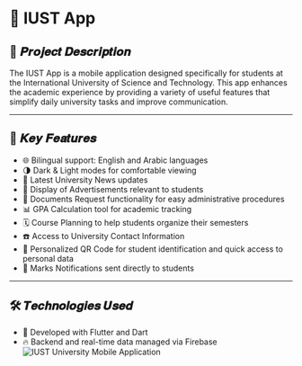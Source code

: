 # 📱 IUST App

## 📝 𝑷𝒓𝒐𝒋𝒆𝒄𝒕 𝑫𝒆𝒔𝒄𝒓𝒊𝒑𝒕𝒊𝒐𝒏
The IUST App is a mobile application designed specifically for students at the International University of Science and Technology. This app enhances the academic experience by providing a variety of useful features that simplify daily university tasks and improve communication.

---

## 🚀 𝑲𝒆𝒚 𝑭𝒆𝒂𝒕𝒖𝒓𝒆𝒔
- 🌐 Bilingual support: English and Arabic languages  
- 🌗 Dark & Light modes for comfortable viewing  
- 📰 Latest University News updates  
- 📢 Display of Advertisements relevant to students  
- 📄 Documents Request functionality for easy administrative procedures  
- 📊 GPA Calculation tool for academic tracking  
- 🗓️ Course Planning to help students organize their semesters  
- ☎️ Access to University Contact Information  
- 🔳 Personalized QR Code for student identification and quick access to personal data  
- 🔔 Marks Notifications sent directly to students  

---

## 🛠️ 𝑻𝒆𝒄𝒉𝒏𝒐𝒍𝒐𝒈𝒊𝒆𝒔 𝑼𝒔𝒆𝒅
- 💙 Developed with Flutter and Dart  
- 🔥 Backend and real-time data managed via Firebase  
![IUST University Mobile Application](1.png)
